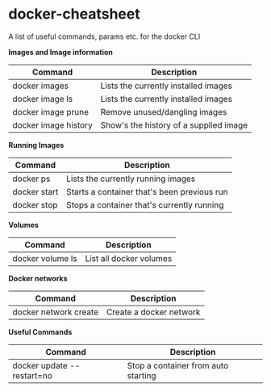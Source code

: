 # docker-cheatsheet

A list of useful commands, params etc. for the docker CLI

**Images and Image information** 

| Command | Description |
|---------|-------------|
| docker images | Lists the currently installed images |
| docker image ls | Lists the currently installed images |
| docker image prune | Remove unused/dangling images |
| docker image history <image-name> | Show's the history of a supplied image |

**Running Images** 

| Command | Description |
|---------|-------------|
| docker ps | Lists the currently running images |
| docker start <container-name> | Starts a container that's been previous run |
| docker stop <container-name> | Stops a container that's currently running |

**Volumes** 

| Command | Description |
|---------|-------------|
| docker volume ls | List all docker volumes |


**Docker networks** 

| Command | Description |
|---------|-------------|
| docker network create <name> | Create a docker network |


**Useful Commands** 

| Command | Description |
|---------|-------------|
| docker update --restart=no <container-name> | Stop a container from auto starting |


